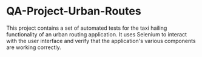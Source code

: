# QA-Project-Urban-Routes
This project contains a set of automated tests for the taxi hailing functionality of an urban routing application. It uses Selenium to interact with the user interface and verify that the application's various components are working correctly.
